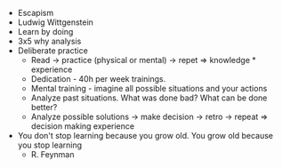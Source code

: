 * Escapism
* Ludwig Wittgenstein
* Learn by doing
* 3x5 why analysis
* Deliberate practice
  * Read -> practice (physical or mental) -> repet => knowledge * experience
  * Dedication - 40h per week trainings.
  * Mental training - imagine all possible situations and your actions
  * Analyze past situations. What was done bad? What can be done better?
  * Analyze possible solutions -> make decision -> retro -> repeat => decision making experience
* You don't stop learning
  because you grow old.
  You grow old
  because you stop learning
  - R. Feynman
